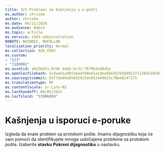 ```yaml
---
title: 323 Problemi sa kašnjenja u e-pošti
ms.author: chrisda
author: chrisda
ms.date: 04/21/2020
ms.audience: Admin
ms.topic: article
ms.service: o365-administration
ROBOTS: NOINDEX, NOFOLLOW
localization_priority: Normal
ms.collection: Adm_O365
ms.custom:
- "323"
- "3100002"
ms.assetid: a825b451-9746-4ab5-bc31-7679b3a48d5e
ms.openlocfilehash: 5cdae61ad9fabadf88e61ae3badbb3b7bb8891371120413926060142c7ff24f4
ms.sourcegitcommit: b5f7da89a650d2915dc652449623c78be6247175
ms.translationtype: MT
ms.contentlocale: sr-Latn-RS
ms.lasthandoff: 08/05/2021
ms.locfileid: "53986869"
---
```

# <a name="delays-in-email-message-delivery"></a>Kašnjenja u isporuci e-poruke

Izgleda da imate problem sa protokom pošte. Imamo dijagnostiku koja će vam pomoći da identifikujete mnoge uobičajene probleme sa protokom pošte. Izaberite **stavku Pokreni dijagnostiku** u nastavku.
